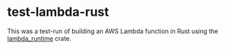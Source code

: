 # test-lambda-rust

This was a test-run of building an AWS Lambda function in Rust using the [lambda_runtime](https://crates.io/crates/lambda_runtime) crate.
